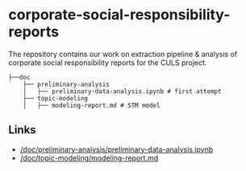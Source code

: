 # corporate-social-responsibility-reports

The repository contains our work on extraction pipeline &amp; analysis of corporate social responsibility reports for the CULS project.


```
├──doc
    ├── preliminary-analysis
    │   ├── preliminary-data-analysis.ipynb # first attempt
    ├── topic-modeling
    │   ├── modeling-report.md # STM model 
```

## Links
 * [/doc/preliminary-analysis/preliminary-data-analysis.ipynb](/doc/preliminary-analysis/preliminary-data-analysis.ipynb)
 * [/doc/topic-modeling/modeling-report.md](/doc/topic-modeling/modeling-report.md)
